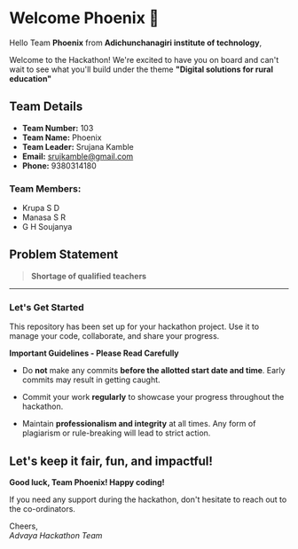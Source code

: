 # Welcome Phoenix 👋

Hello Team **Phoenix** from **Adichunchanagiri institute of technology**,

Welcome to the Hackathon! We're excited to have you on board and can't wait to see what you'll build under the theme **"Digital solutions for rural education"** 

## Team Details

- **Team Number:** 103  
- **Team Name:** Phoenix
- **Team Leader:** Srujana Kamble  
- **Email:** srujkamble@gmail.com  
- **Phone:** 9380314180  

### Team Members:
- Krupa S D 
- Manasa S R 
- G H Soujanya 

## Problem Statement

> **Shortage of qualified teachers**

---

### Let's Get Started 

This repository has been set up for your hackathon project. Use it to manage your code, collaborate, and share your progress.

**Important Guidelines - Please Read Carefully**

- Do **not** make any commits **before the allotted start date and time**. Early commits may result in getting caught.
- Commit your work **regularly** to showcase your progress throughout the hackathon.

- Maintain **professionalism and integrity** at all times. Any form of plagiarism or rule-breaking will lead to strict action.

Let's keep it fair, fun, and impactful! 
---

**Good luck, Team Phoenix! Happy coding!**

If you need any support during the hackathon, don't hesitate to reach out to the co-ordinators.

Cheers,  
_Advaya Hackathon Team_
